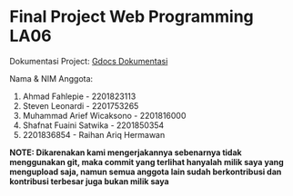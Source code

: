 # Final Project Web Programming LA06

Dokumentasi Project: [Gdocs Dokumentasi](https://docs.google.com/document/d/1YCgypPoMMERBYrdwJU7E6ZEQB56IzcFU5sHRROaFlJ4/edit?usp=sharing)

Nama & NIM Anggota:
1. Ahmad Fahlepie - 2201823113
2. Steven Leonardi - 2201753265
3. Muhammad Arief Wicaksono - 2201816000
4. Shafnat Fuaini Satwika - 2201850354
5. 2201836854 - Raihan Ariq Hermawan

**NOTE: Dikarenakan kami mengerjakannya sebenarnya tidak menggunakan git, maka commit yang terlihat hanyalah milik saya yang mengupload saja, namun semua anggota lain sudah berkontribusi dan kontribusi terbesar juga bukan milik saya**
